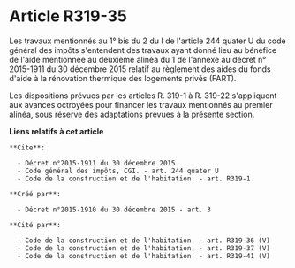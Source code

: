 # Article R319-35

Les travaux mentionnés au 1° bis du 2 du I de l'article 244 quater U du code général des impôts s'entendent des travaux ayant
donné lieu au bénéfice de l'aide mentionnée au deuxième alinéa du 1 de l'annexe au décret n° 2015-1911 du 30 décembre 2015
relatif au règlement des aides du fonds d'aide à la rénovation thermique des logements privés (FART). 

Les dispositions prévues par les articles R. 319-1 à R. 319-22 s'appliquent aux avances octroyées pour financer les travaux
mentionnés au premier alinéa, sous réserve des adaptations prévues à la présente section.

**Liens relatifs à cet article**

	**Cite**:

	  - Décret n°2015-1911 du 30 décembre 2015
	  - Code général des impôts, CGI. - art. 244 quater U
	  - Code de la construction et de l'habitation. - art. R319-1

	**Créé par**:

	  - Décret n°2015-1910 du 30 décembre 2015 - art. 3

	**Cité par**:

	  - Code de la construction et de l'habitation. - art. R319-36 (V)
	  - Code de la construction et de l'habitation. - art. R319-37 (V)
	  - Code de la construction et de l'habitation. - art. R319-41 (V)
